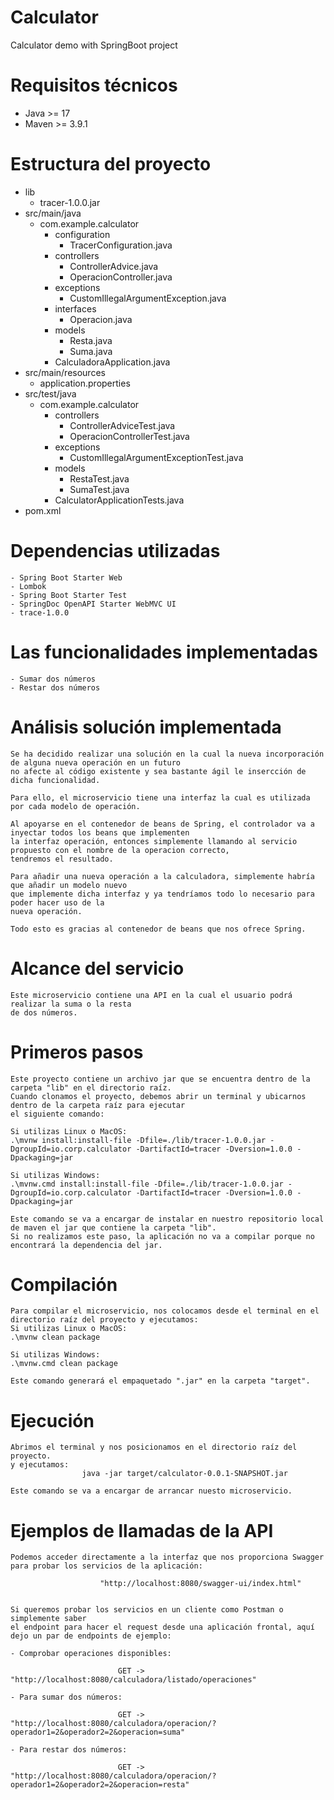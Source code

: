 # Calculator
Calculator demo with SpringBoot project

# Requisitos técnicos
- Java >= 17
- Maven >= 3.9.1

# Estructura del proyecto

- lib
	- tracer-1.0.0.jar
- src/main/java
  - com.example.calculator
	- configuration
	  - TracerConfiguration.java
    - controllers
      - ControllerAdvice.java
	  - OperacionController.java
    - exceptions
      - CustomIllegalArgumentException.java
    - interfaces
      - Operacion.java
    - models
      - Resta.java
	  - Suma.java
	- CalculadoraApplication.java
- src/main/resources
  - application.properties
- src/test/java
  - com.example.calculator
	- controllers
      - ControllerAdviceTest.java
	  - OperacionControllerTest.java
    - exceptions
      - CustomIllegalArgumentExceptionTest.java
	- models
	  - RestaTest.java
	  - SumaTest.java
	- CalculatorApplicationTests.java
- pom.xml


# Dependencias utilizadas
	- Spring Boot Starter Web
	- Lombok
	- Spring Boot Starter Test
	- SpringDoc OpenAPI Starter WebMVC UI
	- trace-1.0.0
	
	

# Las funcionalidades implementadas
	- Sumar dos números
	- Restar dos números

# Análisis solución implementada
	Se ha decidido realizar una solución en la cual la nueva incorporación de alguna nueva operación en un futuro
	no afecte al código existente y sea bastante ágil le insercción de dicha funcionalidad.
	
	Para ello, el microservicio tiene una interfaz la cual es utilizada por cada modelo de operación.
	
	Al apoyarse en el contenedor de beans de Spring, el controlador va a inyectar todos los beans que implementen
	la interfaz operación, entonces simplemente llamando al servicio propuesto con el nombre de la operacion correcto,
	tendremos el resultado.
	
	Para añadir una nueva operación a la calculadora, simplemente habría que añadir un modelo nuevo
	que implemente dicha interfaz y ya tendríamos todo lo necesario para poder hacer uso de la 
	nueva operación.
	
	Todo esto es gracias al contenedor de beans que nos ofrece Spring.
	

# Alcance del servicio
	Este microservicio contiene una API en la cual el usuario podrá realizar la suma o la resta
	de dos números.

# Primeros pasos
	Este proyecto contiene un archivo jar que se encuentra dentro de la carpeta "lib" en el directorio raíz.
	Cuando clonamos el proyecto, debemos abrir un terminal y ubicarnos dentro de la carpeta raíz para ejecutar
	el siguiente comando: 
	
	Si utilizas Linux o MacOS: 
	.\mvnw install:install-file -Dfile=./lib/tracer-1.0.0.jar -DgroupId=io.corp.calculator -DartifactId=tracer -Dversion=1.0.0 -Dpackaging=jar
	
	Si utilizas Windows:
	.\mvnw.cmd install:install-file -Dfile=./lib/tracer-1.0.0.jar -DgroupId=io.corp.calculator -DartifactId=tracer -Dversion=1.0.0 -Dpackaging=jar
	
	Este comando se va a encargar de instalar en nuestro repositorio local de maven el jar que contiene la carpeta "lib".
	Si no realizamos este paso, la aplicación no va a compilar porque no encontrará la dependencia del jar.
	
# Compilación
	Para compilar el microservicio, nos colocamos desde el terminal en el directorio raíz del proyecto y ejecutamos:
	Si utilizas Linux o MacOS: 
	.\mvnw clean package
	
	Si utilizas Windows:
	.\mvnw.cmd clean package
	
	Este comando generará el empaquetado ".jar" en la carpeta "target".

# Ejecución
	Abrimos el terminal y nos posicionamos en el directorio raíz del proyecto. 
	y ejecutamos:
					java -jar target/calculator-0.0.1-SNAPSHOT.jar
					
	Este comando se va a encargar de arrancar nuesto microservicio.
	

# Ejemplos de llamadas de la API
	Podemos acceder directamente a la interfaz que nos proporciona Swagger para probar los servicios de la aplicación:
					
						"http://localhost:8080/swagger-ui/index.html"
						
						
	Si queremos probar los servicios en un cliente como Postman o simplemente saber 
	el endpoint para hacer el request desde una aplicación frontal, aquí dejo un par de endpoints de ejemplo:
	
	- Comprobar operaciones disponibles:
	
							GET ->	"http://localhost:8080/calculadora/listado/operaciones"
	
	- Para sumar dos números:
						
							GET -> "http://localhost:8080/calculadora/operacion/?operador1=2&operador2=2&operacion=suma"
			
	- Para restar dos números:
			
							GET -> "http://localhost:8080/calculadora/operacion/?operador1=2&operador2=2&operacion=resta"
